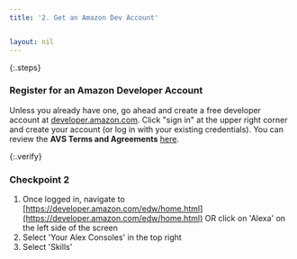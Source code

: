 ```yaml
---
title: '2. Get an Amazon Dev Account'


layout: nil
---
```


{:.steps}
### Register for an Amazon Developer Account

Unless you already have one, go ahead and create a free developer account at [developer.amazon.com](https://developer.amazon.com/login.html). Click "sign in" at the upper right corner and create your account (or log in with your existing credentials).  You can review the **AVS Terms and Agreements** [here](https://developer.amazon.com/public/solutions/alexa/alexa-voice-service/support/terms-and-agreements).

{:.verify}
### Checkpoint 2
1. Once logged in, navigate to [https://developer.amazon.com/edw/home.html](https://developer.amazon.com/edw/home.html) OR click on 'Alexa' on the left side of the screen   
2. Select 'Your Alex Consoles' in the top right  
3. Select 'Skills'   
